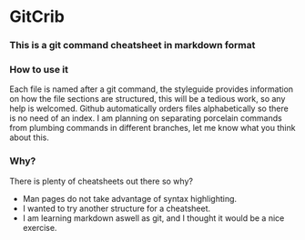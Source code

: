 # GitCrib

### This is a git command cheatsheet in markdown format

### How to use it
Each file is named after a git command, the styleguide provides information on how the file sections are structured, this will be a tedious work, so any help is welcomed. Github automatically orders files alphabetically so there is no need of an index. I am planning on separating porcelain commands from plumbing commands in different branches, let me know what you think about this.

### Why?
There is plenty of cheatsheets out there so why?

* Man pages do not take advantage of syntax highlighting.
* I wanted to try another structure for a cheatsheet.
* I am learning markdown aswell as git, and I thought it would be a nice exercise.
